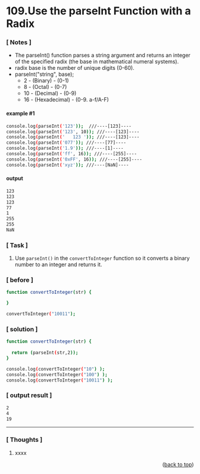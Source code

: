 <a name="topage"></a>

# 109.Use the parseInt Function with a Radix

### [ Notes ]
  * The parseInt() function parses a string argument and returns an integer of the specified radix (the base in mathematical numeral systems).
  * radix base is the number of unique digits (0-60).
  * parseInt("string", base);
     * 2  - (Binary) - (0-1)
     * 8  - (Octal) - (0-7)
     * 10 - (Decimal) - (0-9)
     * 16 - (Hexadecimal) - (0-9. a-f/A-F)

#### example #1

```sh
console.log(parseInt('123'));  ///----[123]----
console.log(parseInt('123', 10)); ///----[123]----
console.log(parseInt('   123 ')); ///----[123]----
console.log(parseInt('077')); ///----[77]----
console.log(parseInt('1.9')); ///----[1]----
console.log(parseInt('ff', 16)); ///----[255]----
console.log(parseInt('0xFF', 16)); ///----[255]----
console.log(parseInt('xyz')); ///----[NaN]----
```

#### output
```sh
123
123
123
77
1
255
255
NaN
```

### [ Task ]
  1. Use `parseInt()` in the `convertToInteger` function so it converts a binary number to an integer and returns it.

### [ before ]

```sh
function convertToInteger(str) {

}

convertToInteger("10011");
```

### [ solution ]

```sh
function convertToInteger(str) {
  
  return (parseInt(str,2));
}

console.log(convertToInteger("10") );
console.log(convertToInteger("100") );
console.log(convertToInteger("10011") );
```

### [ output result ]

```sh
2
4
19
```

-----

### [ Thoughts ]

  1. xxxx
  

<p align="right">(<a href="#topage">back to top</a>)</p>
<br/>
<br/>

